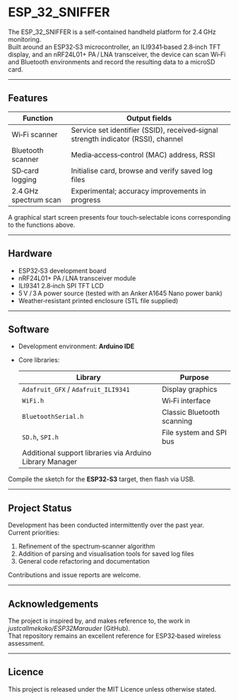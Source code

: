 # ESP_32_SNIFFER

The ESP_32_SNIFFER is a self‑contained handheld platform for 2.4 GHz monitoring.  
Built around an ESP32‑S3 microcontroller, an ILI9341‑based 2.8‑inch TFT display, and an nRF24L01+ PA / LNA transceiver, the device can scan Wi‑Fi and Bluetooth environments and record the resulting data to a microSD card.

---

## Features

| Function                | Output fields                                       |
|-------------------------|-----------------------------------------------------|
| Wi‑Fi scanner           | Service set identifier (SSID), received‑signal strength indicator (RSSI), channel |
| Bluetooth scanner       | Media‑access‑control (MAC) address, RSSI            |
| SD‑card logging         | Initialise card, browse and verify saved log files  |
| 2.4 GHz spectrum scan   | Experimental; accuracy improvements in progress     |

A graphical start screen presents four touch‑selectable icons corresponding to the functions above.

---

## Hardware

- ESP32‑S3 development board  
- nRF24L01+ PA / LNA transceiver module  
- ILI9341 2.8‑inch SPI TFT LCD  
- 5 V / 3 A power source (tested with an Anker A1645 Nano power bank)  
- Weather‑resistant printed enclosure (STL file supplied)

---

## Software

- Development environment: **Arduino IDE**  
- Core libraries:  

  | Library | Purpose |
  |---------|---------|
  | `Adafruit_GFX` / `Adafruit_ILI9341` | Display graphics |
  | `WiFi.h` | Wi‑Fi interface |
  | `BluetoothSerial.h` | Classic Bluetooth scanning |
  | `SD.h`, `SPI.h` | File system and SPI bus |
  | Additional support libraries via Arduino Library Manager |

Compile the sketch for the **ESP32‑S3** target, then flash via USB.

---

## Project Status

Development has been conducted intermittently over the past year.  
Current priorities:

1. Refinement of the spectrum‑scanner algorithm  
2. Addition of parsing and visualisation tools for saved log files  
3. General code refactoring and documentation

Contributions and issue reports are welcome.

---

## Acknowledgements

The project is inspired by, and makes reference to, the work in  
*justcallmekoko/ESP32Marauder* (GitHub).  
That repository remains an excellent reference for ESP32‑based wireless assessment.

---

## Licence

This project is released under the MIT Licence unless otherwise stated.

